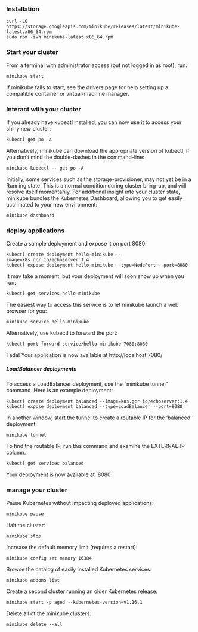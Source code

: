 ### Installation
```
curl -LO https://storage.googleapis.com/minikube/releases/latest/minikube-latest.x86_64.rpm
sudo rpm -ivh minikube-latest.x86_64.rpm
```
### Start your cluster
From a terminal with administrator access (but not logged in as root), run:
```
minikube start
```
If minikube fails to start, see the drivers page for help setting up a compatible container or virtual-machine manager.
### Interact with your cluster
If you already have kubectl installed, you can now use it to access your shiny new cluster:
```
kubectl get po -A
```
Alternatively, minikube can download the appropriate version of kubectl, if you don’t mind the double-dashes in the command-line:
```
minikube kubectl -- get po -A
```
Initially, some services such as the storage-provisioner, may not yet be in a Running state. This is a normal condition during cluster bring-up, and will resolve itself momentarily. For additional insight into your cluster state, minikube bundles the Kubernetes Dashboard, allowing you to get easily acclimated to your new environment:
```
minikube dashboard
```
### deploy applications
Create a sample deployment and expose it on port 8080:
```
kubectl create deployment hello-minikube --image=k8s.gcr.io/echoserver:1.4
kubectl expose deployment hello-minikube --type=NodePort --port=8080
```
It may take a moment, but your deployment will soon show up when you run:
```
kubectl get services hello-minikube
```
The easiest way to access this service is to let minikube launch a web browser for you:
```
minikube service hello-minikube
```
Alternatively, use kubectl to forward the port:
```
kubectl port-forward service/hello-minikube 7080:8080
```
Tada! Your application is now available at http://localhost:7080/

##### LoadBalancer deployments
To access a LoadBalancer deployment, use the “minikube tunnel” command. Here is an example deployment:
```
kubectl create deployment balanced --image=k8s.gcr.io/echoserver:1.4  
kubectl expose deployment balanced --type=LoadBalancer --port=8080
```
In another window, start the tunnel to create a routable IP for the ‘balanced’ deployment:
```
minikube tunnel
```
To find the routable IP, run this command and examine the EXTERNAL-IP column:
```
kubectl get services balanced
```
Your deployment is now available at <EXTERNAL-IP>:8080
### manage your cluster
Pause Kubernetes without impacting deployed applications:
```
minikube pause
```
Halt the cluster:
```
minikube stop
```
Increase the default memory limit (requires a restart):
```
minikube config set memory 16384
```
Browse the catalog of easily installed Kubernetes services:
```
minikube addons list
```
Create a second cluster running an older Kubernetes release:
```
minikube start -p aged --kubernetes-version=v1.16.1
```
Delete all of the minikube clusters:
```
minikube delete --all
```
